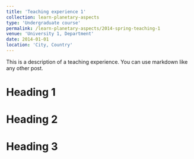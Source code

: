 ```yaml
---
title: 'Teaching experience 1'
collection: learn-planetary-aspects
type: 'Undergraduate course'
permalink: /learn-planetary-aspects/2014-spring-teaching-1
venue: 'University 1, Department'
date: 2014-01-01
location: 'City, Country'
---
```


This is a description of a teaching experience. You can use markdown like any other post.

# Heading 1

# Heading 2

# Heading 3
